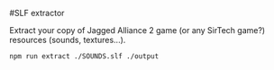 #SLF extractor

Extract your copy of Jagged Alliance 2 game (or any SirTech game?) resources (sounds, textures...).

```console
npm run extract ./SOUNDS.slf ./output
```